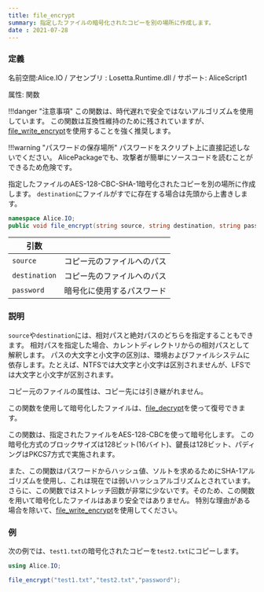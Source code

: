 ```yaml
---
title: file_encrypt
summary: 指定したファイルの暗号化されたコピーを別の場所に作成します。
date : 2021-07-28
---
```

### 定義
名前空間:Alice.IO / アセンブリ : Losetta.Runtime.dll / サポート: AliceScript1

属性: 関数

!!!danger "注意事項"
    この関数は、時代遅れで安全ではないアルゴリズムを使用しています。
    この関数は互換性維持のために残されていますが、[file_write_encrypt](./file_write_encrypt.md)を使用することを強く推奨します。

!!!warning "パスワードの保存場所"
    パスワードをスクリプト上に直接記述しないでください。
    AlicePackageでも、攻撃者が簡単にソースコードを読むことができるため危険です。

指定したファイルのAES-128-CBC-SHA-1暗号化されたコピーを別の場所に作成します。
`destination`にファイルがすでに存在する場合は先頭から上書きします。

```cs title="AliceScript"
namespace Alice.IO;
public void file_encrypt(string source, string destination, string password);
```

|引数| |
|-|-|
|`source`|コピー元のファイルへのパス|
|`destination`|コピー先のファイルへのパス|
|`password`|暗号化に使用するパスワード|

### 説明
`source`や`destination`には、相対パスと絶対パスのどちらを指定することもできます。
相対パスを指定した場合、カレントディレクトリからの相対パスとして解釈します。
パスの大文字と小文字の区別は、環境およびファイルシステムに依存します。たとえば、NTFSでは大文字と小文字は区別されませんが、LFSでは大文字と小文字が区別されます。

コピー元のファイルの属性は、コピー先には引き継がれません。

この関数を使用して暗号化したファイルは、[file_decrypt](./file_decrypt.md)を使って復号できます。

この関数は、指定されたファイルをAES-128-CBCを使って暗号化します。
この暗号化方式のブロックサイズは128ビット(16バイト)、鍵長は128ビット、パディングはPKCS7方式で実施されます。

また、この関数はパスワードからハッシュ値、ソルトを求めるためにSHA-1アルゴリズムを使用し、これは現在では弱いハッシュアルゴリズムとされています。さらに、この関数ではストレッチ回数が非常に少ないです。そのため、この関数を用いて暗号化したファイルはあまり安全ではありません。
特別な理由がある場合を除いて、[file_write_encrypt](./file_write_data.md)を使用してください。
### 例
次の例では、`test1.txt`の暗号化されたコピーを`test2.txt`にコピーします。

```cs title="AliceScript"
using Alice.IO;

file_encrypt("test1.txt","test2.txt","password");
```